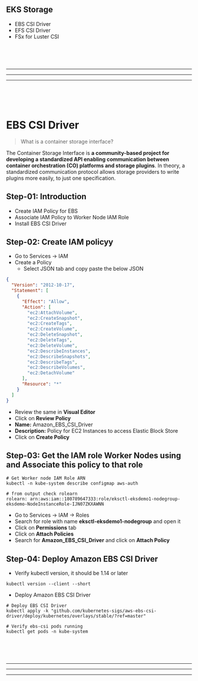 ## EKS Storage
- EBS CSI Driver
- EFS CSI Driver
- FSx for Luster CSI



<br/>
<br/>
<br/>

---
---
---
<br/>
<br/>
<br/>


# EBS CSI Driver

> What is a container storage interface?

The Container Storage Interface is **a community-based project for developing a standardized API enabling communication between container orchestration (CO) platforms and storage plugins**. In theory, a standardized communication protocol allows storage providers to write plugins more easily, to just one specification.


## Step-01: Introduction

- Create IAM Policy for EBS
- Associate IAM Policy to Worker Node IAM Role
- Install EBS CSI Driver

## [](https://github.com/stacksimplify/aws-eks-kubernetes-masterclass/tree/master/04-EKS-Storage-with-EBS-ElasticBlockStore/04-01-Install-EBS-CSI-Driver#step-02--create-iam-policyy)Step-02: Create IAM policyy

- Go to Services -> IAM
- Create a Policy
    - Select JSON tab and copy paste the below JSON

```json
{
  "Version": "2012-10-17",
  "Statement": [
    {
      "Effect": "Allow",
      "Action": [
        "ec2:AttachVolume",
        "ec2:CreateSnapshot",
        "ec2:CreateTags",
        "ec2:CreateVolume",
        "ec2:DeleteSnapshot",
        "ec2:DeleteTags",
        "ec2:DeleteVolume",
        "ec2:DescribeInstances",
        "ec2:DescribeSnapshots",
        "ec2:DescribeTags",
        "ec2:DescribeVolumes",
        "ec2:DetachVolume"
      ],
      "Resource": "*"
    }
  ]
}
```

- Review the same in **Visual Editor**
- Click on **Review Policy**
- **Name:** Amazon_EBS_CSI_Driver
- **Description:** Policy for EC2 Instances to access Elastic Block Store
- Click on **Create Policy**

## [](https://github.com/stacksimplify/aws-eks-kubernetes-masterclass/tree/master/04-EKS-Storage-with-EBS-ElasticBlockStore/04-01-Install-EBS-CSI-Driver#step-03-get-the-iam-role-worker-nodes-using-and-associate-this-policy-to-that-role)Step-03: Get the IAM role Worker Nodes using and Associate this policy to that role

```
# Get Worker node IAM Role ARN
kubectl -n kube-system describe configmap aws-auth

# from output check rolearn
rolearn: arn:aws:iam::180789647333:role/eksctl-eksdemo1-nodegroup-eksdemo-NodeInstanceRole-IJN07ZKXAWNN
```

- Go to Services -> IAM -> Roles
- Search for role with name **eksctl-eksdemo1-nodegroup** and open it
- Click on **Permissions** tab
- Click on **Attach Policies**
- Search for **Amazon_EBS_CSI_Driver** and click on **Attach Policy**

## [](https://github.com/stacksimplify/aws-eks-kubernetes-masterclass/tree/master/04-EKS-Storage-with-EBS-ElasticBlockStore/04-01-Install-EBS-CSI-Driver#step-04-deploy-amazon-ebs-csi-driver)Step-04: Deploy Amazon EBS CSI Driver

- Verify kubectl version, it should be 1.14 or later

```
kubectl version --client --short
```

- Deploy Amazon EBS CSI Driver

```
# Deploy EBS CSI Driver
kubectl apply -k "github.com/kubernetes-sigs/aws-ebs-csi-driver/deploy/kubernetes/overlays/stable/?ref=master"

# Verify ebs-csi pods running
kubectl get pods -n kube-system
```



<br/>
<br/>
<br/>

---
---
---
<br/>
<br/>
<br/>


